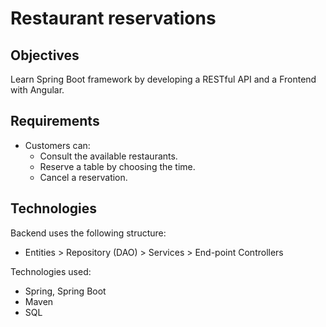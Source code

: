 # Restaurant reservations

## Objectives

Learn Spring Boot framework by developing a RESTful API and a Frontend with Angular.

## Requirements

- Customers can:
  - Consult the available restaurants.
  - Reserve a table by choosing the time.
  - Cancel a reservation.

## Technologies

Backend uses the following structure:

- Entities > Repository (DAO) > Services > End-point Controllers

Technologies used:

- Spring, Spring Boot
- Maven
- SQL